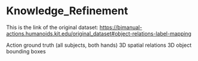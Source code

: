 # Knowledge_Refinement
This is the link of the original dataset: https://bimanual-actions.humanoids.kit.edu/original_dataset#object-relations-label-mapping

Action ground truth (all subjects, both hands)
3D spatial relations
3D object bounding boxes 

